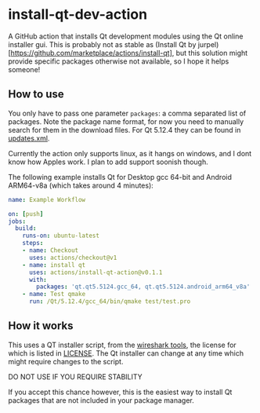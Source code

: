 # install-qt-dev-action
A GitHub action that installs Qt development modules using the Qt online installer gui.
This is probably not as stable as (Install Qt by jurpel)[https://github.com/marketplace/actions/install-qt],
but this solution might provide specific packages otherwise not available, so I hope it helps someone!

## How to use

You only have to pass one parameter `packages`: a comma separated list of packages.
Note the package name format, for now you need to manually search for them in the download files.
For Qt 5.12.4 they can be found in [updates.xml](https://download.qt.io/online/qtsdkrepository/linux_x64/desktop/qt5_5124/Updates.xml).

Currently the action only supports linux, as it hangs on windows, and I dont know how Apples work.
I plan to add support soonish though.

The following example installs Qt for Desktop gcc 64-bit and Android ARM64-v8a (which takes around 4 minutes):

```yml
name: Example Workflow

on: [push]
jobs:
  build:
    runs-on: ubuntu-latest
    steps:
    - name: Checkout
      uses: actions/checkout@v1
    - name: install qt
      uses: actions/install-qt-action@v0.1.1
      with:
        packages: 'qt.qt5.5124.gcc_64, qt.qt5.5124.android_arm64_v8a'
    - name: Test qmake
      run: /Qt/5.12.4/gcc_64/bin/qmake test/test.pro
```

## How it works

This uses a QT installer script, from the [wireshark tools](https://github.com/wireshark/wireshark/blob/master/tools/qt-installer-windows.qs),
the license for which is listed in [LICENSE](LICENSE).
The Qt installer can change at any time which might require changes to the script.

DO NOT USE IF YOU REQUIRE STABILITY

If you accept this chance however, this is the easiest way to install Qt packages that are not included in your package manager.
